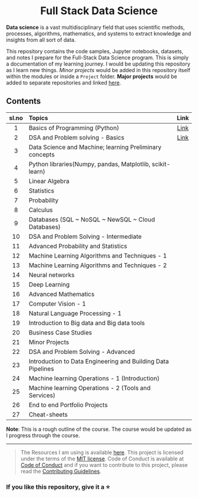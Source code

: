 <div align="center">

# Full Stack Data Science

</div>

**Data science** is a vast multidisciplinary field that uses scientific methods, processes, algorithms, mathematics, and systems to extract knowledge and insights from all sort of data.

This repository contains the code samples, Jupyter notebooks, datasets, and notes I prepare for the Full-Stack Data Science program. This is simply a documentation of my learning journey. I would be updating this repository as I learn new things. _Minor projects_ would be added in this repository itself within the modules or inside a `Project` folder. **Major projects** would be added to separate repositories and linked [here](./Major_Projects.md).

## Contents

<div align="center">

| sl.no | Topics                                                       |                                   Link                                    |
| :---: | :----------------------------------------------------------- | :-----------------------------------------------------------------------: |
|   1   | Basics of Programming (Python)                               | [Link](./Module1%20~%20Introduction%20to%20Programming%20using%20Python/) |
|   2   | DSA and Problem solving - Basics                             |               [Link](./Module2%20~%20DSA-Basics/readme.md)                |
|   3   | Data Science and Machine; learning Preliminary concepts      |
|   4   | Python libraries(Numpy, pandas, Matplotlib, scikit-learn)    |
|   5   | Linear Algebra                                               |
|   6   | Statistics                                                   |
|   7   | Probability                                                  |
|   8   | Calculus                                                     |
|   9   | Databases (SQL ~ NoSQL ~ NewSQL ~ Cloud Databases)           |
|  10   | DSA and Problem Solving - Intermediate                       |
|  11   | Advanced Probability and Statistics                          |
|  12   | Machine Learning Algorithms and Techniques - 1               |
|  13   | Machine Learning Algorithms and Techniques - 2               |
|  14   | Neural networks                                              |
|  15   | Deep Learning                                                |
|  16   | Advanced Mathematics                                         |
|  17   | Computer Vision - 1                                          |
|  18   | Natural Language Processing - 1                              |
|  19   | Introduction to Big data and Big data tools                  |
|  20   | Business Case Studies                                        |
|  21   | Minor Projects                                               |
|  22   | DSA and Problem Solving - Advanced                           |
|  23   | Introduction to Data Engineering and Building Data Pipelines |
|  24   | Machine learning Operations - 1 (Introduction)               |
|  25   | Machine learning Operations - 2 (Tools and Services)         |
|  26   | End to end Portfolio Projects                                |
|  27   | Cheat-sheets                                                 |

</div>

**Note**: This is a rough outline of the course. The course would be updated as I progress through the course.

---

> The Resources I am using is available [here](/Resources.md). This project is licensed under the terms of the [MIT license](/LICENSE). Code of Conduct is available at [Code of Conduct](/CODE_OF_CONDUCT.md) and if you want to contribute to this project, please read the [Contributing Guidelines](/CONTRIBUTING.md).

### If you like this repository, give it a ⭐️
